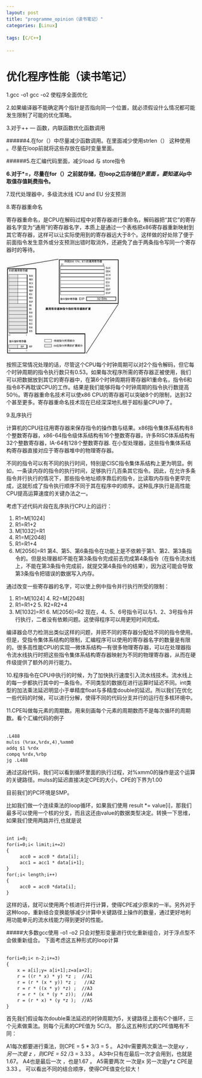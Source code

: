 ```yaml
---
layout: post
title: "programme_opinion（读书笔记）"
categories: [Linux]

tags: [C/C++] 

---
```

优化程序性能（读书笔记）
=======================
1.gcc -o1
gcc -o2 使程序全面优化


2.如果编译器不能确定两个指针是否指向同一个位置，就必须假设什么情况都可能发生限制了可能的优化策略。

3.对于++ — 函数，内联函数优化函数调用

######4.在for（）中尽量减少函数调用。在里面减少使用strlen（） 这种使用 。尽量在loop前就将这些存放在临时变量里面。

######5.在汇编代码里面，减少load 与 store指令

____6.对于*=，尽量在for（）之前就存储，在loop之后存储在*P里面 。要知道从*p中取值存值耗费指令。____

7.现代处理器中，多级流水线 ICU and EU 分支预测

8.寄存器重命名

寄存器重命名，是CPU在解码过程中对寄存器进行重命名，解码器把“其它”的寄存器名字变为“通用”的寄存器名字，本质上是通过一个表格把x86寄存器重新映射到其它寄存器，这样可以让实际使用到的寄存器远大于8个。这样做的好处除了便于前面指令发生意外或分支预测出错时取消外，还避免了由于两条指令写同一个寄存器时的等待。

![](/assets/pic/20186.jpg)

按照正常情况处理的话，尽管这个CPU每个时钟周期可以对2个指令解码，但它每个时钟周期的指令执行数只有0.53。如果每次程序所需的寄存器正被使用，我们可以把数据放到其它的寄存器中，在第6个时钟周期将寄存器R1重命名，指令6和指令8不再耽误CPU的工作。结果是我们能够将每个时钟周期的指令执行数提高50％。寄存器重命名技术可以使x86 CPU的寄存器可以突破8个的限制，达到32个甚至更多。寄存器重命名技术现在已经深深地扎根于超标量CPU中了。

9.乱序执行

计算机的CPU往往用寄存器来保存指令的操作数与结果。x86指令集体系结构有8个整数寄存器，x86-64指令级体系结构有16个整数寄存器，许多RISC体系结构有32个整数寄存器，IA-64有128个整数寄存器. 在小型处理器，这些指令集体系结构寄存器直接对应于寄存器堆中的物理寄存器。

不同的指令可以有不同的执行时间，特别是CISC指令集体系结构上更为明显。例如，一条读内存的指令的执行时间，足够执行几百条其它指令。因此，在允许多条指令并行执行的情况下，那些指令地址顺序靠后的指令，比读取内存指令更早完成，这就形成了指令执行顺序不同于其在程序中的顺序。这种乱序执行是高性能CPU提高运算速度的关键办法之一。

考虑下述代码片段在乱序执行CPU上的运行：

1. R1=M[1024]
2. R1=R1+2
3. M[1032]=R1
4. R1=M[2048]
5. R1=R1+4
6. M[2056]=R1
第4、第5、第6条指令在功能上是不依赖于第1、第2、第3条指令的。但是处理器却不能在第3条指令完成前去完成第4条指令（在指令流水线上，不能在第3条指令完成前，就提交第4条指令的结果），因为这可能会导致第3条指令把错误的数据写入内存。

通过改变一些寄存器的名字，可以使上例中指令并行执行所受的限制：

1. R1=M[1024]    4. R2=M[2048]
2. R1=R1+2	5. R2=R2+4
3. M[1032]=R1	6. M[2056]=R2
现在，4、5、6号指令可以与1、2、3号指令并行执行，二者没有依赖问题。这使得程序可以用更短时间完成。

编译器会尽力检测出类似这样的问题，并把不同的寄存器分配给不同的指令使用。但是，受指令集体系结构的限制，汇编程序可以使用的寄存器名字的数量是有限的。很多高性能CPU的实现—微体系结构—有很多物理寄存器，可以在处理器指令流水线执行时把这些指令集体系结构寄存器映射为不同的物理寄存器，从而在硬件级提供了额外的并行能力。

10.程序指令在CPU中执行的时候，为了加快执行速度引入流水线技术。流水线上的每一步都执行其中的一条指令。不同类型的数据在进行运算时延迟不同。int类型的加法乘法延迟明显小于单精度float与多精度double的延迟。所以我们在优化一些代码的时候，可以进行分解，使得不同的代码分支并行的运行在多核环境中。

11.CPE叫做每元素的周期数。用来刻画每个元素的周期数而不是每次循环的周期数。看个汇编代码的例子

<pre><code>
.L488
mulss (%rax,%rdx,4),%xmm0
addq $1 %rdx
compq %rdx,%rbp
jg .L488
</code></pre>

通过这段代码，我们可以看到循环里面的执行过程，对%xmm0的操作是这个运算的关键路径。mulss的延迟直接决定CPE的大小，CPE的下界为1.00

目前我们的PC环境是SMP。

比如我们做一个连续乘法的loop循环，如果我们使用 result *= value[i]，那我们最多可以使用一个核的分支，而且这还由value的数据类型决定。转换一下思维，如果我们使用两路并行,也就是说

<pre><code>
int i=0;
for(i=0;i< limit;i+=2)
{
     acc0 = acc0 * data[i];
     acc1 = acc1 * data[i+1];
}
for(;i< length;i++)
{
     acc0 = acc0 *data[i];
}
</code></pre>

这样的话，就可以使用两个核进行并行计算，使得CPE减少原来的一半。另外对于这种loop，重新结合变换能够减少计算中关键路径上操作的数量，通过更好地利用功能单元的流水线能力得到更好的性能。

#####大多数gcc使用 -o1 -o2 只会对整形变量进行优化重新组合，对于浮点型不会做重新组合。
下面考虑这五种形式的loop计算

<pre><code>
for(i=0;i< n-2;i+=3)
{
    x = a[i];y= a[i+1];z=a[a+2];
    r = ((r * x) * y) *z ;  //A1
    r = (r * (x * y)) *z ;   //A2
    r = r * ((x * y) *z) ;  //A3
    r = r * (x * (y * z));  //A4
    r = (r * x) * (y *z );  //A5
}
</code></pre>
首先我们假设每次double乘法延迟的时钟周期为5，关键路径上面有C个循环，三个元素做乘法。则每个元素的CPE值为 5C/3。
那么这五种形式的CPE值略有不同：

A1每次都要进行乘法，则CPE = 5 * 3/3 = 5 。
A2中r需要两次乘法一次是x*y ，另一次是 z ，则CPE = 5*2 /3 = 3.33 。
A3中r只有在最后一次才会用到，也就是1.67。
A4也是最后一次 ，也是1.67 。
A5需要两次 一次是x 另一次是y*z CPE是3.33 。
可以看出不同的结合顺序，使得CPE值变化较大！